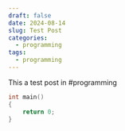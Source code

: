 ```yaml
---
draft: false
date: 2024-08-14
slug: Test Post
categories:
  - programming
tags:
  - programming
---
```


This a test post in #programming 

```cpp
int main()
{
	return 0;
}
```